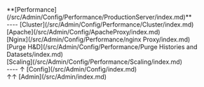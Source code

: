 <div class='linkbox'>
**[Performance](/src/Admin/Config/Performance/ProductionServer/index.md)**<br />
----
[Cluster](/src/Admin/Config/Performance/Cluster/index.md)<br />
[Apache](/src/Admin/Config/ApacheProxy/index.md)<br />
[Nginx](/src/Admin/Config/Performance/nginx Proxy/index.md)<br />
[Purge H&D](/src/Admin/Config/Performance/Purge Histories and Datasets/index.md)<br />
[Scaling](/src/Admin/Config/Performance/Scaling/index.md)<br />
----
&uarr; [Config](/src/Admin/Config/index.md)<br />
&uarr;&uarr; [Admin](/src/Admin/index.md)<br />
</div>
